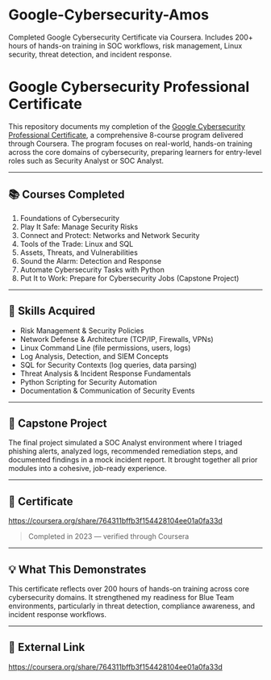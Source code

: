 # Google-Cybersecurity-Amos
Completed Google Cybersecurity Certificate via Coursera. Includes 200+ hours of hands-on training in SOC workflows, risk management, Linux security, threat detection, and incident response.

# Google Cybersecurity Professional Certificate

This repository documents my completion of the [Google Cybersecurity Professional Certificate](https://www.coursera.org/professional-certificates/google-cybersecurity), a comprehensive 8-course program delivered through Coursera. The program focuses on real-world, hands-on training across the core domains of cybersecurity, preparing learners for entry-level roles such as Security Analyst or SOC Analyst.

---

## 📚 Courses Completed

1. Foundations of Cybersecurity  
2. Play It Safe: Manage Security Risks  
3. Connect and Protect: Networks and Network Security  
4. Tools of the Trade: Linux and SQL  
5. Assets, Threats, and Vulnerabilities  
6. Sound the Alarm: Detection and Response  
7. Automate Cybersecurity Tasks with Python  
8. Put It to Work: Prepare for Cybersecurity Jobs (Capstone Project)

---

## 🔐 Skills Acquired

- Risk Management & Security Policies  
- Network Defense & Architecture (TCP/IP, Firewalls, VPNs)  
- Linux Command Line (file permissions, users, logs)  
- Log Analysis, Detection, and SIEM Concepts  
- SQL for Security Contexts (log queries, data parsing)  
- Threat Analysis & Incident Response Fundamentals  
- Python Scripting for Security Automation  
- Documentation & Communication of Security Events  

---

## 🧪 Capstone Project

The final project simulated a SOC Analyst environment where I triaged phishing alerts, analyzed logs, recommended remediation steps, and documented findings in a mock incident report. It brought together all prior modules into a cohesive, job-ready experience.

---

## 📄 Certificate

https://coursera.org/share/764311bffb3f154428104ee01a0fa33d

> Completed in 2023 — verified through Coursera

---

## 💡 What This Demonstrates

This certificate reflects over 200 hours of hands-on training across core cybersecurity domains. It strengthened my readiness for Blue Team environments, particularly in threat detection, compliance awareness, and incident response workflows.

---

## 🔗 External Link  
https://coursera.org/share/764311bffb3f154428104ee01a0fa33d
